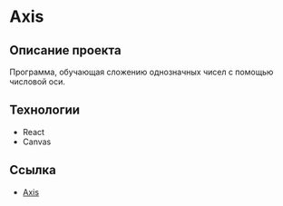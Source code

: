 # Axis

## Описание проекта

Программа, обучающая сложению однозначных чисел с помощью числовой оси. 

## Технологии 

- React
- Canvas

## Ссылка

* [Axis](https://anskvortsova.github.io/axis_happy_numbers/)
